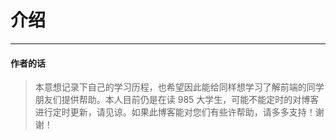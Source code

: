 # 介绍

---

#### 作者的话

> 本意想记录下自己的学习历程，也希望因此能给同样想学习了解前端的同学朋友们提供帮助。本人目前仍是在读 985 大学生，可能不能定时的对博客进行定时更新，请见谅。如果此博客能对您们有些许帮助，请多多支持！谢谢！

